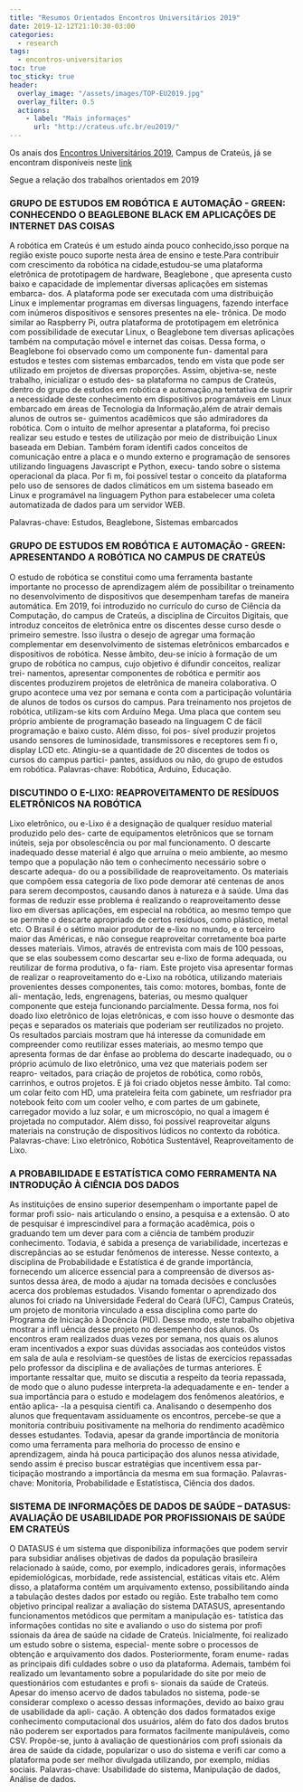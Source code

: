 ```yaml
---
title: "Resumos Orientados Encontros Universitários 2019"
date: 2019-12-12T21:10:30-03:00
categories:
  - research
tags:
  - encontros-universitarios
toc: true
toc_sticky: true
header:
  overlay_image: "/assets/images/TOP-EU2019.jpg"
  overlay_filter: 0.5 
  actions:
    - label: "Mais informaçes"
      url: "http://crateus.ufc.br/eu2019/"
---
```




Os anais dos [Encontros Universitários 2019](http://crateus.ufc.br/eu2019/), Campus de Crateús, já se encontram disponíveis neste [link](http://www.crateus.ufc.br/eu2019/docs/ANAIS_EUs_2019_completo.pdf)

Segue a relação dos trabalhos orientados em 2019

### GRUPO DE ESTUDOS EM ROBÓTICA E AUTOMAÇÃO - GREEN: CONHECENDO O BEAGLEBONE BLACK EM APLICAÇÕES DE INTERNET DAS COISAS
A robótica em Crateús é um estudo ainda pouco conhecido,isso porque na região existe pouco suporte nesta área de ensino e teste.Para contribuir com crescimento da robótica na cidade,estudou-se uma plataforma eletrônica de prototipagem de hardware, Beaglebone , que apresenta custo baixo e capacidade de implementar diversas aplicações em sistemas embarca- dos. A plataforma pode ser executada com uma distribuição Linux e implementar programas em diversas linguagens, fazendo interface com inúmeros dispositivos e sensores presentes na ele- trônica. De modo similar ao Raspberry Pi, outra plataforma de prototipagem em eletrônica com possibilidade de executar Linux, o Beaglebone tem diversas aplicações também na computação móvel e internet das coisas. Dessa forma, o Beaglebone foi observado como um componente fun- damental para estudos e testes com sistemas embarcados, tendo em vista que pode ser utilizado em projetos de diversas proporções. Assim, objetiva-se, neste trabalho, inicializar o estudo des- sa plataforma no campus de Crateús, dentro do grupo de estudos em robótica e automação,na tentativa de suprir a necessidade deste conhecimento em dispositivos programáveis em Linux embarcado em áreas de Tecnologia da Informação,além de atrair demais alunos de outros se- guimentos acadêmicos que são admiradores da robótica. Com o intuito de melhor apresentar a plataforma, foi preciso realizar seu estudo e testes de utilização por meio de distribuição Linux baseada em Debian. Também foram identifi cados conceitos de comunicação entre a placa e o mundo externo e programação de sensores utilizando linguagens Javascript e Python, execu- tando sobre o sistema operacional da placa. Por fi m, foi possível testar o conceito da plataforma pelo uso de sensores de dados climáticos em um sistema baseado em Linux e programável na linguagem Python para estabelecer uma coleta automatizada de dados para um servidor WEB.

Palavras-chave: Estudos, Beaglebone, Sistemas embarcados

### GRUPO DE ESTUDOS EM ROBÓTICA E AUTOMAÇÃO - GREEN: APRESENTANDO A ROBÓTICA NO CAMPUS DE CRATEÚS
O estudo de robótica se constitui como uma ferramenta bastante importante no processo de aprendizagem além de possibilitar o treinamento no desenvolvimento de dispositivos que desempenham tarefas de maneira automática. Em 2019, foi introduzido no currículo do curso de Ciência da Computação, do campus de Crateús, a disciplina de Circuitos Digitais, que introduz conceitos de eletrônica entre os discentes desse curso desde o primeiro semestre. Isso ilustra o desejo de agregar uma formação complementar em desenvolvimento de sistemas eletrônicos embarcados e dispositivos de robótica. Nesse âmbito, deu-se início à formação de um grupo de robótica no campus, cujo objetivo é difundir conceitos, realizar trei- namentos, apresentar componentes de robótica e permitir aos discentes produzirem projetos de eletrônica de maneira colaborativa. O grupo acontece uma vez por semana e conta com a participação voluntária de alunos de todos os cursos do campus. Para treinamento nos projetos de robótica, utilizam-se kits com Arduíno Mega. Uma placa que contem seu próprio ambiente de programação baseado na linguagem C de fácil programação e baixo custo. Além disso, foi pos- sível produzir projetos usando sensores de luminosidade, transmissores e receptores sem fi o, display LCD etc. Atingiu-se a quantidade de 20 discentes de todos os cursos do campus partici- pantes, assíduos ou não, do grupo de estudos em robótica.
Palavras-chave: Robótica, Arduino, Educação.

### DISCUTINDO O E-LIXO: REAPROVEITAMENTO DE RESÍDUOS ELETRÔNICOS NA ROBÓTICA
Lixo eletrônico, ou e-Lixo é a designação de qualquer resíduo material produzido pelo des- carte de equipamentos eletrônicos que se tornam inúteis, seja por obsolescência ou por mal funcionamento. O descarte inadequado desse material é algo que arruína o meio ambiente, ao mesmo tempo que a população não tem o conhecimento necessário sobre o descarte adequa- do ou a possibilidade de reaproveitamento. Os materiais que compõem essa categoria de lixo pode demorar até centenas de anos para serem decompostos, causando danos à natureza e à saúde. Uma das formas de reduzir esse problema é realizando o reaproveitamento desse lixo em diversas aplicações, em especial na robótica, ao mesmo tempo que se permite o descarte apropriado de certos resíduos, como plástico, metal etc. O Brasil é o sétimo maior produtor de e-lixo no mundo, e o terceiro maior das Américas, e não consegue reaproveitar corretamente boa parte desses materiais. Vimos, através de entrevista com mais de 100 pessoas, que se elas soubessem como descartar seu e-lixo de forma adequada, ou reutilizar de forma produtiva, o fa- riam. Este projeto visa apresentar formas de realizar o reaproveitamento do e-Lixo na robótica, utilizando materiais provenientes desses componentes, tais como: motores, bombas, fonte de ali- mentação, leds, engrenagens, baterias, ou mesmo qualquer componente que esteja funcionando parcialmente. Dessa forma, nos foi doado lixo eletrônico de lojas eletrônicas, e com isso houve o desmonte das peças e separados os materiais que poderiam ser reutilizados no projeto. Os resultados parciais mostram que há interesse da comunidade em compreender como reutilizar esses materiais, ao mesmo tempo que apresenta formas de dar ênfase ao problema do descarte inadequado, ou o próprio acúmulo de lixo eletrônico, uma vez que materiais podem ser reapro- veitados, para criação de projetos de robótica, como robôs, carrinhos, e outros projetos. E já foi criado objetos nesse âmbito. Tal como: um colar feito com HD, uma prateleira feita com gabinete, um resfriador pra notebook feito com um cooler velho, e com partes de um gabinete, carregador movido a luz solar, e um microscópio, no qual a imagem é projetada no computador. Além disso, foi possível reaproveitar alguns materiais na construção de dispositivos lúdicos no contexto da robótica.
Palavras-chave: Lixo eletrônico, Robótica Sustentável, Reaproveitamento de Lixo.

### A PROBABILIDADE E ESTATÍSTICA COMO FERRAMENTA NA INTRODUÇÃO À CIÊNCIA DOS DADOS
As instituições de ensino superior desempenham o importante papel de formar profi ssio- nais articulando o ensino, a pesquisa e a extensão. O ato de pesquisar é imprescindível para a formação acadêmica, pois o graduando tem um dever para com a ciência de também produzir conhecimento. Todavia, é sabida a presença de variabilidade, incertezas e discrepâncias ao se estudar fenômenos de interesse. Nesse contexto, a disciplina de Probabilidade e Estatística é de grande importância, fornecendo um alicerce essencial para a compreensão de diversos as- suntos dessa área, de modo a ajudar na tomada decisões e conclusões acerca dos problemas estudados. Visando fomentar o aprendizado dos alunos foi criado na Universidade Federal do Ceará (UFC), Campus Crateús, um projeto de monitoria vinculado a essa disciplina como parte do Programa de Iniciação à Docência (PID). Desse modo, este trabalho objetiva mostrar a infl uência desse projeto no desempenho dos alunos. Os encontros eram realizados duas vezes por semana, nos quais os alunos eram incentivados a expor suas dúvidas associadas aos conteúdos vistos em sala de aula e resolviam-se questões de listas de exercícios repassadas pelo professor da disciplina e de avaliações de turmas anteriores. É importante ressaltar que, muito se discutia a respeito da teoria repassada, de modo que o aluno pudesse interpreta-la adequadamente e en- tender a sua importância para o estudo e modelagem dos fenômenos aleatórios, e então aplica- -la a pesquisa cientifi ca. Analisando o desempenho dos alunos que frequentavam assiduamente os encontros, percebe-se que a monitoria contribuiu positivamente na melhoria do rendimento acadêmico desses estudantes. Todavia, apesar da grande importância de monitoria como uma ferramenta para melhoria do processo de ensino e aprendizagem, ainda há pouca participação dos alunos nessa atividade, sendo assim é preciso buscar estratégias que incentivem essa par- ticipação mostrando a importância da mesma em sua formação.
Palavras-chave: Monitoria, Probabilidade e Estatístisca, Ciência dos dados.

### SISTEMA DE INFORMAÇÕES DE DADOS DE SAÚDE – DATASUS: AVALIAÇÃO DE USABILIDADE POR PROFISSIONAIS DE SAÚDE EM CRATEÚS
O DATASUS é um sistema que disponibiliza informações que podem servir para subsidiar análises objetivas de dados da população brasileira relacionado à saúde, como, por exemplo, indicadores gerais, informações epidemiológicas, morbidade, rede assistencial, estáticas vitais etc. Além disso, a plataforma contém um arquivamento extenso, possibilitando ainda a tabulação destes dados por estado ou região. Este trabalho tem como objetivo principal realizar a avaliação do sistema DATASUS, apresentando funcionamentos metódicos que permitam a manipulação es- tatística das informações contidas no site e avaliando o uso do sistema por profi ssionais da área de saúde na cidade de Crateús. Inicialmente, foi realizado um estudo sobre o sistema, especial- mente sobre o processos de obtenção e arquivamento dos dados. Posteriormente, foram enume- radas as principais difi culdades sobre o uso da plataforma. Ademais, também foi realizado um levantamento sobre a popularidade do site por meio de questionários com estudantes e profi s- sionais da saúde de Crateús. Apesar do imenso acervo de dados tabulados no sistema, pode-se considerar complexo o acesso dessas informações, devido ao baixo grau de usabilidade da apli- cação. A obtenção dos dados formatados exige conhecimento computacional dos usuários, além do fato dos dados brutos não poderem ser exportados para formatos facilmente manipuláveis, como CSV. Propõe-se, junto à avaliação de questionários com profi ssionais da área de saúde da cidade, popularizar o uso do sistema e verifi car como a plataforma pode ser melhor divulgada utilizando, por exemplo, mídias sociais.
Palavras-chave: Usabilidade do sistema, Manipulação de dados, Análise de dados.
